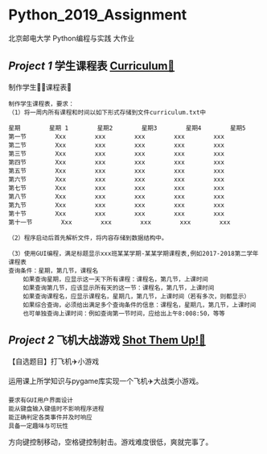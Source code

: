 # Python_2019_Assignment

北京邮电大学 Python编程与实践 大作业

## *Project 1* 学生课程表 [Curriculum🔗](/Prj1_Curriculum)

制作学生👨‍🎓课程表📅

```
制作学生课程表，要求：
（1）将一周内所有课程和时间以如下形式存储到文件curriculum.txt中

星期        星期 1        星期2        星期3        星期4        星期5
第一节        Xxx        xxx        xxx        xxx        xxx
第二节        Xxx        xxx        xxx        xxx        xxx
第三节        Xxx        xxx        xxx        xxx        xxx
第四节        Xxx        xxx        xxx        xxx        xxx
第五节        Xxx        xxx        xxx        xxx        xxx
第六节        Xxx        xxx        xxx        xxx        xxx
第七节        Xxx        xxx        xxx        xxx        xxx
第八节        Xxx        xxx        xxx        xxx        xxx
第九节        Xxx        xxx        xxx        xxx        xxx
第十节        Xxx        xxx        xxx        xxx        xxx
第十一节        Xxx        xxx        xxx        xxx        xxx

（2）程序启动后首先解析文件，将内容存储到数据结构中。

（3）使用GUI编程，满足标题显示xxx班某某学期-某某学期课程表,例如2017-2018第二学年课程表
查询条件：星期，第几节，课程名
	如果查询星期，应显示这一天下所有课程：课程名，第几节，上课时间
	如果查询第几节，应该显示所有天的这一节：课程名，第几节，上课时间
	如果查询课程名，应显示课程名，星期几，第几节，上课时间（若有多次，则都显示）
	如果综合查询，必须给出满足多个查询条件的信息：课程名，星期几，第几节，上课时间
	也可单独查询上课时间：例如查询第一节时间，应给出上午8:008:50，等等
```

## *Project 2* 飞机大战游戏 [Shot Them Up!🔗](/Prj2_Shot_Them_Up)

【自选题目】打飞机✈️小游戏

运用课上所学知识与pygame库实现一个飞机✈️大战类小游戏。

```
要求有GUI用户界面设计
能从键盘输入键值时不影响程序进程
能正确判定各类事件并及时响应
具备一定趣味与可玩性
```

方向键控制移动，空格键控制射击。游戏难度很低，爽就完事了。
